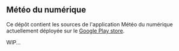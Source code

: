 Météo du numérique
-----

Ce dépôt contient les sources de l'application Météo du numérique actuellement déployée sur le [Google Play store](https://play.google.com/store/apps/details?id=com.meteodunumerique&gl=FR).

WIP...